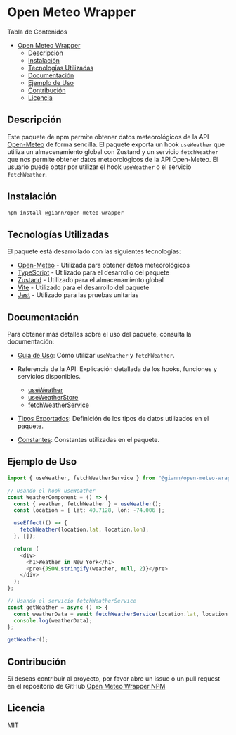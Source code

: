 # Open Meteo Wrapper

Tabla de Contenidos

- [Open Meteo Wrapper](#open-meteo-wrapper)
  - [Descripción](#descripción)
  - [Instalación](#instalación)
  - [Tecnologías Utilizadas](#tecnologías-utilizadas)
  - [Documentación](#documentación)
  - [Ejemplo de Uso](#ejemplo-de-uso)
  - [Contribución](#contribución)
  - [Licencia](#licencia)

## Descripción

Este paquete de npm permite obtener datos meteorológicos de la API [Open-Meteo](https://open-meteo.com) de forma sencilla. El paquete exporta un hook `useWeather` que utiliza un almacenamiento global con Zustand y un servicio `fetchWeather` que nos permite obtener datos meteorológicos de la API Open-Meteo. El usuario puede optar por utilizar el hook `useWeather` o el servicio `fetchWeather`.

## Instalación

```bash
npm install @giann/open-meteo-wrapper
```

## Tecnologías Utilizadas

El paquete está desarrollado con las siguientes tecnologías:

- [Open-Meteo](https://open-meteo.com) - Utilizada para obtener datos meteorológicos
- [TypeScript](https://www.typescriptlang.org/) - Utilizado para el desarrollo del paquete
- [Zustand](https://zustand.surge.sh/) - Utilizado para el almacenamiento global
- [Vite](https://vitejs.dev/) - Utilizado para el desarrollo del paquete
- [Jest](https://jestjs.io/) - Utilizado para las pruebas unitarias

## Documentación

Para obtener más detalles sobre el uso del paquete, consulta la documentación:

- [Guía de Uso](./docs/usage.md): Cómo utilizar `useWeather` y `fetchWeather`.
- Referencia de la API: Explicación detallada de los hooks, funciones y servicios disponibles.

  - [useWeather](./docs/api-reference/useWeather.md)
  - [useWeatherStore](./docs/api-reference/useWeatherStore.md)
  - [fetchWeatherService](./docs/api-reference/fetchWeatherService.md)

- [Tipos Exportados](./docs/types.md): Definición de los tipos de datos utilizados en el paquete.
- [Constantes](./docs/constants.md): Constantes utilizadas en el paquete.

## Ejemplo de Uso

```typescript
import { useWeather, fetchWeatherService } from "@giann/open-meteo-wrapper";

// Usando el hook useWeather
const WeatherComponent = () => {
  const { weather, fetchWeather } = useWeather();
  const location = { lat: 40.7128, lon: -74.006 };

  useEffect(() => {
    fetchWeather(location.lat, location.lon);
  }, []);

  return (
    <div>
      <h1>Weather in New York</h1>
      <pre>{JSON.stringify(weather, null, 2)}</pre>
    </div>
  );
};

// Usando el servicio fetchWeatherService
const getWeather = async () => {
  const weatherData = await fetchWeatherService(location.lat, location.lon);
  console.log(weatherData);
};

getWeather();
```

## Contribución

Si deseas contribuir al proyecto, por favor abre un issue o un pull request en el repositorio de GitHub [Open Meteo Wrapper NPM](https://github.com/IaconoG/open-meteo-wrapper-npm)

## Licencia

MIT
